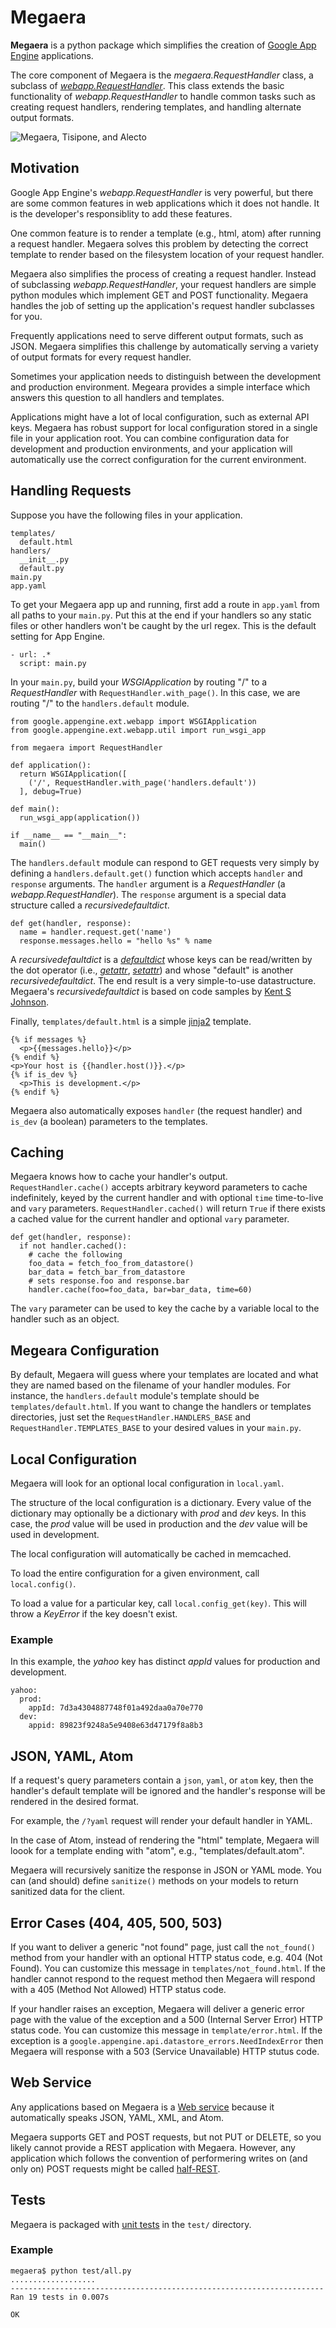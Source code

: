 # Megaera

**Megaera** is a python package which simplifies the creation of [Google App Engine](http://code.google.com/appengine/) applications.

The core component of Megaera is the _megaera.RequestHandler_ class, a subclass of _[webapp.RequestHandler](http://code.google.com/appengine/docs/python/tools/webapp/requesthandlerclass.html)_. This class extends the basic functionality of _webapp.RequestHandler_ to handle common tasks such as creating request handlers, rendering templates, and handling alternate output formats.

![Megaera, Tisipone, and Alecto](https://github.com/tantalor/megaera/raw/master/megaera.jpg)

## Motivation

Google App Engine's _webapp.RequestHandler_ is very powerful, but there are some common features in web applications which it does not handle. It is the developer's responsiblity to add these features.

One common feature is to render a template (e.g., html, atom) after running a request handler. Megaera solves this problem by detecting the correct template to render based on the filesystem location of your request handler.

Megaera also simplifies the process of creating a request handler. Instead of subclassing _webapp.RequestHandler_, your request handlers are simple python modules which implement GET and POST functionality. Megaera handles the job of setting up the application's request handler subclasses for you.

Frequently applications need to serve different output formats, such as JSON. Megaera simplifies this challenge by automatically serving a variety of output formats for every request handler.

Sometimes your application needs to distinguish between the development and production environment. Megeara provides a simple interface which answers this question to all handlers and templates.

Applications might have a lot of local configuration, such as external API keys. Megaera has robust support for local configuration stored in a single file in your application root. You can combine configuration data for development and production environments, and your application will automatically use the correct configuration for the current environment.

## Handling Requests

Suppose you have the following files in your application.

    templates/
      default.html
    handlers/
      __init__.py
      default.py
    main.py
    app.yaml

To get your Megaera app up and running, first add a route in `app.yaml` from all paths to your `main.py`. Put this at the end if your handlers so any static files or other handlers won't be caught by the url regex. This is the default setting for App Engine.

    - url: .*
      script: main.py

In your `main.py`, build your _WSGIApplication_ by routing "/" to a _RequestHandler_  with `RequestHandler.with_page()`. In this case, we are routing "/" to the `handlers.default` module.

    from google.appengine.ext.webapp import WSGIApplication
    from google.appengine.ext.webapp.util import run_wsgi_app
    
    from megaera import RequestHandler
    
    def application():
      return WSGIApplication([
        ('/', RequestHandler.with_page('handlers.default'))
      ], debug=True)
    
    def main():
      run_wsgi_app(application())
    
    if __name__ == "__main__":
      main()

The `handlers.default` module can respond to GET requests very simply by defining a `handlers.default.get()` function which accepts `handler` and `response` arguments. The `handler` argument is a _RequestHandler_ (a _webapp.RequestHandler_). The `response` argument is a special data structure called a _recursivedefaultdict_.

    def get(handler, response):
      name = handler.request.get('name')
      response.messages.hello = "hello %s" % name

A _recursivedefaultdict_ is a _[defaultdict](http://docs.python.org/library/collections.html#collections.defaultdict)_ whose keys can be read/written by the dot operator (i.e., _[getattr](http://docs.python.org/reference/datamodel.html#object.__getattr__)_, _[setattr](http://docs.python.org/reference/datamodel.html#object.__setattr__)_) and whose "default" is another _recursivedefaultdict_. The end result is a very simple-to-use datastructure. Megaera's _recursivedefaultdict_ is based on code samples by [Kent S Johnson](http://personalpages.tds.net/~kent37/kk/00013.html).

Finally, `templates/default.html` is a simple [jinja2](http://jinja.pocoo.org/) template.

    {% if messages %}
      <p>{{messages.hello}}</p>
    {% endif %}
    <p>Your host is {{handler.host()}}.</p>
    {% if is_dev %}
      <p>This is development.</p>
    {% endif %}

Megaera also automatically exposes `handler` (the request handler) and `is_dev` (a boolean) parameters to the templates.

## Caching

Megaera knows how to cache your handler's output. `RequestHandler.cache()` accepts arbitrary keyword parameters to cache indefinitely, keyed by the current handler and with optional `time` time-to-live and `vary` parameters. `RequestHandler.cached()` will return `True` if there exists a cached value for the current handler and optional `vary` parameter.

    def get(handler, response):
      if not handler.cached():
        # cache the following
        foo_data = fetch_foo_from_datastore()
        bar_data = fetch_bar_from_datastore
        # sets response.foo and response.bar
        handler.cache(foo=foo_data, bar=bar_data, time=60)

The `vary` parameter can be used to key the cache by a variable local to the handler such as an object.

## Megeara Configuration

By default, Megaera will guess where your templates are located and what they are named based on the filename of your handler modules. For instance, the `handlers.default` module's template should be `templates/default.html`. If you want to change the handlers or templates directories, just set the `RequestHandler.HANDLERS_BASE` and `RequestHandler.TEMPLATES_BASE` to your desired values in your `main.py`.

## Local Configuration

Megaera will look for an optional local configuration in `local.yaml`.

The structure of the local configuration is a dictionary. Every value of the dictionary may optionally be a dictionary with _prod_ and _dev_ keys. In this case, the _prod_ value will be used in production and the _dev_ value will be used in development.

The local configuration will automatically be cached in memcached.

To load the entire configuration for a given environment, call `local.config()`.

To load a value for a particular key, call `local.config_get(key)`. This will throw a _KeyError_ if the key doesn't exist.

### Example

In this example, the _yahoo_ key has distinct _appId_ values for production and development.

    yahoo:
      prod:
        appId: 7d3a4304887748f01a492daa0a70e770
      dev:
        appid: 89823f9248a5e9408e63d47179f8a8b3

## JSON, YAML, Atom

If a request's query parameters contain a `json`, `yaml`, or `atom` key, then the handler's default template will be ignored and the handler's response will be rendered in the desired format.

For example, the `/?yaml` request will render your default handler in YAML.

In the case of Atom, instead of rendering the "html" template, Megaera will loook for a template ending with "atom", e.g., "templates/default.atom".


Megaera will recursively sanitize the response in JSON or YAML mode. You can (and should) define `sanitize()` methods on your models to return sanitized data for the client.

## Error Cases (404, 405, 500, 503)

If you want to deliver a generic "not found" page, just call the `not_found()` method from your handler with an optional HTTP status code, e.g. 404 (Not Found). You can customize this message in `templates/not_found.html`. If the handler cannot respond to the request method then Megaera will respond with a 405 (Method Not Allowed) HTTP status code.

If your handler raises an exception, Megaera will deliver a generic error page with the value of the exception and a 500 (Internal Server Error) HTTP status code. You can customize this message in `template/error.html`. If the exception is a `google.appengine.api.datastore_errors.NeedIndexError` then Megaera will response with a 503 (Service Unavailable) HTTP stutus code.

## Web Service

Any applications based on Megaera is a [Web service](http://en.wikipedia.org/wiki/Web_service) because it automatically speaks JSON, YAML, XML, and Atom.

Megaera supports GET and POST requests, but not PUT or DELETE, so you likely cannot provide a REST application with Megaera. However, any application which follows the convention of performering writes on (and only on) POST requests might be called [half-REST](http://stereolambda.com/2010/04/21/the-reason-behind-the-half-rest-design-pattern/).

## Tests

Megaera is packaged with [unit tests](http://docs.python.org/library/unittest.html) in the `test/` directory. 
### Example

    megaera$ python test/all.py
    ...................
    ----------------------------------------------------------------------
    Ran 19 tests in 0.007s

    OK
